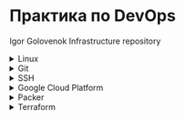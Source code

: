 # Практика по DevOps
Igor Golovenok Infrastructure repository

<details>
  <summary>Linux </summary>

### Иерархия файловой системы
`/bin` – исполняемые файлы; `/sbin` – исполяемые файлы; `/dev` – файлы устройств; `/etc` – файлы конфигурации; `/lib` – системные библиотеки; `/home` – каталоги пользователей; `/root` – каталог суперпользователя; `/usr` – размещение приложений; `/var` – данные приложений; `/tmp` – временный каталог системы; `/var/tmp` – временные каталоги приложений; `/proc` – файловый интерфейс ОС; `/opt` – аналог “Program Files”; `/mnt` – монтирование сетевых ФС `/media` – монтирование съемных ФС; `/boot` – загрузчик и ядросистемы; `/sys` – интерфейс кустройствам ОС; `/srv` – размещение Web-сайтов, FTP...

### Система помощи
`man`, `--help`, `info`

### Переменные окружения
(`echo $...`)

- `SHELL` – содержит путь к shell текущего пользователя
- `LS_COLORS` – определяет соответствие между расширениями файлов и теми цветами которыми те отражаются в при выводе командой ls
- `USER` – текущий пользователь
- `HOME` – домашний каталог пользователя USER
- `PATH` – содержит пути для поиска файлов по умолчанию
- `PWD` – указывает на текущий каталог
- `LANG` – определяет текущие настройки локали

### Команды оболочки
- `env` – выводит список переменных окружения
- `export` – экспортирует переменные окружения, делая их доступными для других программ
- `echo` – выводит на терминал то, что передано в качестве параметра, в том числе и esc-последовательности
- `reset` – возврат настроек терминала к значениям по умолчанию
- `logout` – завершение текущего пользовательского сеанса
- `exit` – завершение сеанса работы с оболочкой

### Стандартные ввод, вывод и вывод ошибок
Стандартные потоки (файлы):
- `0` – Стандартный ввод (`stdin`)
- `1` – Стандартный вывод (`stdout`)
- `2` – Стандартный вывод ошибок (`stderr`)

### Основные команды для работы с файлами
- `ls` – вывод содержимого каталога 
- `pwd` – выводит на консоль путь к текущему каталогу
- `cd` – смена текущего каталога
- `touch` – создание файла или изменение его временных меток
- `mkdir` – создание каталога
- `rm / rmdir `– удаление файла / каталога , поддерживается рекурсия (`-r`)
- `cp / mv` – копирование / переименование / перенос файлов и каталогов, поддерживается рекурсия (`-r`)
- `more / less` – постраничный просмотр текстовых файлов
- `ln` – создание ссылок на файлы (hard & soft) (`-s` - символьная ссылка)
- `cat / tac` – вывод содежимого файла в прямом и обратном порядках

### Дополнительные команды для работы с файлами
- `df` - отчёт об использовании дискового пространства
- `du` - оценка места на диске , занимаемого файлами и каталогами (`-h`)
- `sort` – сортировка строк в тектовых файлах
- `cut / paste` – работа с секциями файлов (вырезать / вставить)
- `head / tail` – вывод (первых / последних) строк файла на стандартный вывод
- `wc` – подсчет (размера файла, числа символов , слов, строк и т.п.)
- `tr` – замена символов по шаблону
- `dd` - преобразовать и копировать файл
- `tee` – транслящия stdin в stdout c ведением лога 
- `uniq` – нахождение дублирующихся строк
- `grep` – поиск по шаблону (https://losst.ru/gerp-poisk-vnutri-fajlov-v-linux)

### Типы файлов
Первая буква программы `ls -l`
- `f` или `-` — обыкновенный файл
- `l` — символьная ссылка
- `d` — директория
- `c` — символьное устройство
- `b` — блочное устройство
- `p` — pipe (FIFO) файл
- `s` — файл типа socket

### Управление правами доступа
- `chmod` — изменение прав доступа (`chmod` `[-R]` `[опции]` `права` `файл`) (`chmod go+w raphael-andres`)
- `umask` — маска прав доступа
- `chown` — изменение хозяина (доступна только для root ) (`chown` `[-R]` `user[:group]` `файл`)
- `chgrp` — изменение группы (`chgrp` `[-R]` `group` `файл`)
- *`-R` - рекурсивная смена

### Типы прав доступа к файлам (к каталогам)
- `r` — право на чтение из файла (право на просмотр содержимого директории)
- `w` — право на запись в файл (право на создание, удаление файлов в директории)
- `x` — право на исполнение (право на «прохождение » в и сквозь директорию)

### Символьный формат записи прав
- `u` - права хозяина
- `g` - права группы
- `o` - права всех остальных
- `a` - все права
- `+` - установить бит
- `-` - сбросить бит
- `=` - установить относительно 

### Права доступа по умолчанию
- Для директорий — `777`
- Для файлов — `666`

### Просмотр процессов
ps [опции]:
- `a` — показывает список всех процессов «привязанных» к терминалам
- `x` — показывает список процессов не «привязанных» к терминалу
- `е` — показывает все процессы системы
- `f` — показывает дерево процессов
- `u user` — список процессов пользователя
- `ps aux | less` `ps -e` `ps xaf` `pstree` `ps xa | grep cupsd` `pgrep cupsd`

### Создание пользователей и групп
- `useradd` (`-c "..."` - комментарий; `-m` - создание домашнего каталога; `-s /bin/sh` - добавление оболочки.)(`userdel` - удалить)
- `passwd [user]` - добавление пароля
- `adduser` - медленное сознание пользователя
- `usermod -L [user]` - блокировка пользователя. (`usermod -U [user]` - разблокировака)
- `vim /etc/passwd` - настройка пользователя (`sudo vipw`)
- `id [user]` - информация о пользователе
- `groupadd [group]` - создание группы (`groupdel` - удалить )
- `vim /etc/group` - добавить пользователя в группу (`sudo vigr`)






</details>

<details>
  <summary>Git </summary>

## Основные команды Git

- Настроить информацию об авторе: `git config --global user.name "Igor Golovenok"`, `git config --global user.email golovonokia@mail.ru`
- Инициализация репозитория: `git init`
- Проверка состояния: `git status`
- Создание и переход на ветку second: `git checkout -b second`
- Слияние веток: ` git merge`
- Удаление ветки second: `git branch -d second`
- Добавление файлов: `git add`
- Создание коммита: `git commit -m "..."`
- Настройка удаленного репозитория : `git remote add origin git@github.com:golovenok/infrastructure.git`
- Пушим ветку second `git push --set-upstream origin second`

</details>

<details>
  <summary>SSH </summary>

  ## SSH
https://wiki.archlinux.org/index.php/SSH_keys \
https://rtfm.co.ua/ssh-rsa-klyuchi-i-ssh-agent-upravlenie-ssh-klyuchami-i-ix-parolyami/

  - Создание ключа: `ssh-keygen -t rsa -f ~/.ssh/appuser_ssh -C appuser -P ""`
  - Проверка работы агента: `eval "$(ssh-agent -s)"`
  - Добавление ключа в агента: `ssh-add ~/.ssh/appuser_ssh`
  - Подключение: `ssh -i ~/.ssh/appuser appuser@34.77.105.249`
  - Подключение через bastion: `ssh -J appuser@34.77.105.249 appuser@10.132.0.4`
  

<details>
  <summary>Алиас (~/.ssh/config) </summary>

```
  Host bastion
      HostName 34.77.105.249
      User appuser
      IdentityFile ~/.ssh/appuser
      

  Host someinternalhost
      HostName 10.132.0.4
      User appuser
      ProxyJump bastion
      IdentityFile ~/.ssh/appuser
```
</details>

Копирование файлов через SSH: https://www.shellhacks.com/ru/copy-files-ssh-10-examples

</details>

<details>
  <summary>Google Cloud Platform </summary>

  ### Установка gcloud

- `sudo snap install google-cloud-sdk --classic`
- `gcloud auth application-default login`

  ### Files
- `gsp/create-reddit-vm.sh` - cкрипт cоздает instance "reddit-app"
- `gsp/create-firewall-puma.sh` - скрипт создает firewall rules "default-puma-server"


</details>

<details>
  <summary>Packer </summary>
  
  ## Создание image с приложением Reddit в gsp
  https://github.com/express42/reddit/tree/monolith

  ### Files
  - `packer/variables.json` - файл с переменными.
  - `packer/app.json` - образ reddit-app-base c установленным Ruby.
  - `packer/db.json` - образ reddit-db-base c установленным Mongodb.
  - `packer/reddit-base.json` - образ reddit-base с установленными Ruby и Mongodb.
  - `packer/reddit-full.json` - образ reddit-full (на основе reddit-base) с готовым приложением Reddit.

  
  ### Terminal
  - Проверка на ошибки: `packer validate ./reddit-base.json`
  - Создание image: `packer build -var-file variables.json reddit-full.json`
</details>

<details>
    <summary>Terraform </summary>
  
  ## Создание VM instances в gcp с помощью Terraform


  ### Files
  - `stage/main.tf` - конфигурационный файл.
  - `stage/variables.tf` - файл под input vars.
  - `stage/outputs.tf` - файл выходных переменных.
  - `stage/terraform.tfvars` - значения переменных, которые не имеют дефолтного значения.
  - `terraform.tfstate` - Terraform хранит в этом файле состояние управляемых им ресурсов.
  - `modules` - дирректория, содержащая в себе модули: \
      `app` - модуль создающий instanse "reddit-app", compute address "reddit-app-ip", firewall rules "allow-puma-default" \
      `db` - модуль создающий instanse "reddit-db", firewall rules "allow-mongo-default" \
      `vcp` - создает firewall rules "default-allow-ssh"
  - `storage-bucket` - https://registry.terraform.io/modules/SweetOps/storage-bucket/google/latest
  
  ### Terminal
  - `terraform -v` - узнать версию 
  -  `terraform init` - инициализация модулей Terraform:
  - `terraform plan` - планирование изменений
  -  `terraform apply -auto-approve=true` - пуск
  - `terraform destroy` - удаление
  - `terraform taint "module.vcp.google_compute_firewall.firewall_ssh` - позволяет пометить ресурс, который terraform должен пересоздать, при следующем запуске.
</details>
